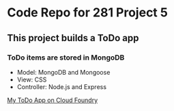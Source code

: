# Code Repo for 281 Project 5
## This project builds a ToDo app
### ToDo items are stored in MongoDB
* Model: MongoDB and Mongoose
* View: CSS
* Controller: Node.js and Express

[My ToDo App on Cloud Foundry](http://nailyn-todosapp.cfapps.io/)